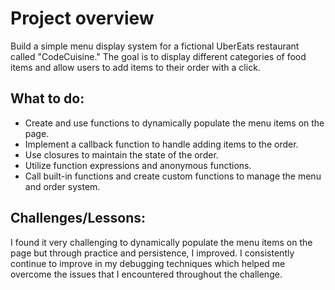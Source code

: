 # Project overview

Build a simple menu display system for a fictional UberEats restaurant called "CodeCuisine." The goal is to display different categories of food items and allow users to add items to their order with a click.

## What to do:

- Create and use functions to dynamically populate the menu items on the page.
- Implement a callback function to handle adding items to the order.
- Use closures to maintain the state of the order.
- Utilize function expressions and anonymous functions.
- Call built-in functions and create custom functions to manage the menu and order system.


## Challenges/Lessons: 
I found it very challenging to dynamically populate the menu items on the page but through practice and persistence, I improved. I consistently continue to improve in my debugging techniques which helped me overcome the issues that I encountered throughout the challenge.

